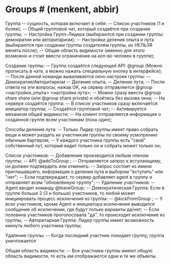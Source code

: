 ﻿
# Groups # (menkent, abbir)

Группа -- cущность, которая включает в себя:
	-- Список участников (1 и более);
	-- Общий групповой чат, который создаётся при создании группы;
	-- Настройка Групп-Лидера (выбираются при создании группы: демократия или авторитаризм);
	-- Настройки деления опыта и лута (выбираются при создании группы создателем группы, их НЕЛЬЗЯ менять после);
	-- Общая область видимости (именно для этого возможно и стоит ввести ограничение на кол-во человек в группе);

Создание группы: 
	-- Группа создаётся следующей API: @group (Можно прописать в чате, а можно нажать специальную кнопку в интерфейсе);
	-- После данной команды вываливается окно настроек группы: 
		-- Демократия/Авторитаризм
		-- Деление опыта;
		-- Деление лута;
	-- После ответа на эти вопросы, нажав ОК, на сервер отправляется @group <настройки_опыта> <настройки лута>;
	-- Можно сразу ввести @group share share (или @group share private) и обойтись без вызова окна;
	-- На сервере создаётся группа:
		-- В список участников сразу включается инициатор группы;
		-- Создаётся групповой чат;
		-- Активируется механизм общей видимости;
	-- На клиент отправляется информация о созданной группе всем участникам (пока один);

Способы деления лута:
	-- Только Лидер группы имеет право собрать вещи и может раздать их участникам группы по своему усмотрению обычным бартером;
	-- У каждого участника группы есть "свой" собственный лут, который видит только он и собрать может только он;
	
Список участников: 
	-- Добавление производится любым членом группы: 
		-- API: @addToGroup <agent>;
	-- Отправляется запрос к вступающему, он должен подтвердить или отменить:
		-- Запрос состоит из имени приглашавшего, информации о делении лута и выбором "вступить" или "нет";
		-- Если подтверждает, то сервер добавляет agent в группу и отправляет всем "обновлённую группу";
	-- Удаление участников:
		-- Agent вводит команду @leaveGroup;
		-- Демократическая Группа: Если в группе больше 2 (3 и больше) участников, то любой может инициировать процесс исключения из группы:
			-- @kickFromGroup <Agent>; 
			-- У всех участников, кроме Agent и инициатора исключения выводится сообщение об исключении, где будут только варианты да/нет;
			-- Если половина участников проголосовала "да", то происходит исключение из группы;
		-- Авторитарная Группа: Лидер группы имеет возможность кикнуть любого участника группы;

Удаление группы: 
	-- Когда последний участник покидает группу, группа уничтожается
	
Общая область видимости:
	-- Все участники группы имеют общую область видимости, то есть им отображаются одни и те же объекты.